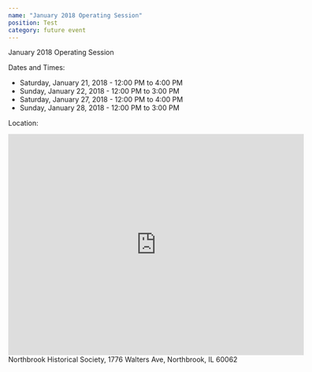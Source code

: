 ```yaml
---
name: "January 2018 Operating Session"
position: Test
category: future event
---
```

January 2018 Operating Session

Dates and Times:
- Saturday, January 21, 2018 - 12:00 PM to 4:00 PM
- Sunday, January 22, 2018 - 12:00 PM to 3:00 PM
- Saturday, January 27, 2018 - 12:00 PM to 4:00 PM 
- Sunday, January 28, 2018 - 12:00 PM to 3:00 PM

Location:
<iframe src="https://www.google.com/maps/embed?pb=!1m14!1m8!1m3!1d11836.228367392465!2d-87.8243469!3d42.127661!3m2!1i1024!2i768!4f13.1!3m3!1m2!1s0x0%3A0x8ae2aa269e6d85fd!2sNorthbrook+Historical+Society!5e0!3m2!1sen!2sus!4v1537204009013" width="600" height="450" frameborder="0" style="border:0" allowfullscreen></iframe>
Northbrook Historical Society, 1776 Walters Ave, Northbrook, IL 60062
